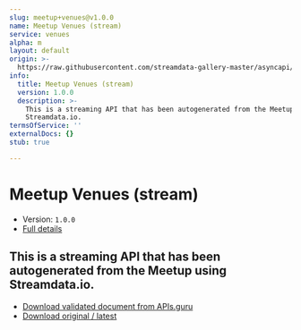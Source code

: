 ```yaml
---
slug: meetup+venues@v1.0.0
name: Meetup Venues (stream)
service: venues
alpha: m
layout: default
origin: >-
  https://raw.githubusercontent.com/streamdata-gallery-master/asyncapi/master/_listings/meetup/meetup-venues-stream-async.md
info:
  title: Meetup Venues (stream)
  version: 1.0.0
  description: >-
    This is a streaming API that has been autogenerated from the Meetup using
    Streamdata.io.
termsOfService: ''
externalDocs: {}
stub: true

---
```

# Meetup Venues (stream)

* Version: `1.0.0`
* [Full details](../html/meetup+venues@v1.0.0.html)



## This is a streaming API that has been autogenerated from the Meetup using Streamdata.io.



* [Download validated document from APIs.guru](https://raw.githubusercontent.com/APIs-guru/asyncapi-directory/master/docs/APIs/meetup%2Bvenues%40v1.0.0.yaml)
* [Download original / latest](https://raw.githubusercontent.com/streamdata-gallery-master/asyncapi/master/_listings/meetup/meetup-venues-stream-async.md)

<script type="application/ld+json">
{
  "@context": "http://schema.org/",
  "@type": "WebAPI",
  "description": "This is a streaming API that has been autogenerated from the Meetup using Streamdata.io.",
  "documentation": "",

  "name": "Meetup Venues (stream)"
}
</script>
